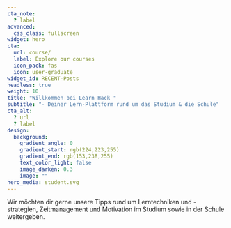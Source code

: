 ```yaml
---
cta_note:
  ? label
advanced:
  css_class: fullscreen
widget: hero
cta:
  url: course/
  label: Explore our courses
  icon_pack: fas
  icon: user-graduate
widget_id: RECENT-Posts
headless: true
weight: 10
title: "Willkommen bei Learn Hack "
subtitle: "- Deiner Lern-Plattform rund um das Studium & die Schule"
cta_alt:
  ? url
  ? label
design:
  background:
    gradient_angle: 0
    gradient_start: rgb(224,223,255)
    gradient_end: rgb(153,238,255)
    text_color_light: false
    image_darken: 0.3
    image: ""
hero_media: student.svg
---
```

Wir möchten dir gerne unsere Tipps rund um Lerntechniken und -strategien, Zeitmanagement und Motivation im Studium sowie in der Schule weitergeben.
